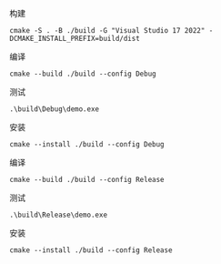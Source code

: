 构建

```shell
cmake -S . -B ./build -G "Visual Studio 17 2022" -DCMAKE_INSTALL_PREFIX=build/dist
```

编译

```shell
cmake --build ./build --config Debug
```

测试

```shell
.\build\Debug\demo.exe
```

安装

```shell
cmake --install ./build --config Debug
```

编译

```shell
cmake --build ./build --config Release
```

测试

```shell
.\build\Release\demo.exe
```

安装

```shell
cmake --install ./build --config Release
```
